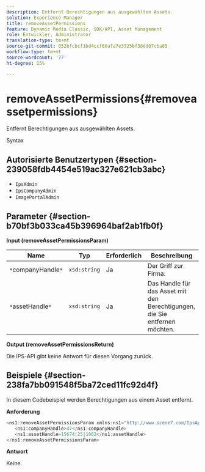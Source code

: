 ```yaml
---
description: Entfernt Berechtigungen aus ausgewählten Assets.
solution: Experience Manager
title: removeAssetPermissions
feature: Dynamic Media Classic, SDK/API, Asset Management
role: Entwickler, Administrator
translation-type: tm+mt
source-git-commit: 052bfcbcf1bd4ccf60afa7e3325bf58dd07cba85
workflow-type: tm+mt
source-wordcount: '77'
ht-degree: 15%

---
```



# removeAssetPermissions{#removeassetpermissions}

Entfernt Berechtigungen aus ausgewählten Assets.

Syntax

## Autorisierte Benutzertypen {#section-239058fdb4454e519ac327e621cb3abc}

* `IpsAdmin`
* `IpsCompanyAdmin`
* `ImagePortalAdmin`

## Parameter {#section-b70bf3b033ca45b396964baf2ab1fb0f}

**Input (removeAssetPermissionsParam)**

| Name | Typ | Erforderlich | Beschreibung |
|---|---|---|---|
| `*`companyHandle`*` | `xsd:string` | Ja | Der Griff zur Firma. |
| `*`assetHandle`*` | `xsd:string` | Ja | Das Handle für das Asset mit den Berechtigungen, die Sie entfernen möchten. |

**Output (removeAssetPermissionsReturn)**

Die IPS-API gibt keine Antwort für diesen Vorgang zurück.

## Beispiele {#section-238fa7bb091548f5ba72ced11fc92d4f}

In diesem Codebeispiel werden Berechtigungen aus einem Asset entfernt.

**Anforderung**

```java
<ns1:removeAssetPermissionsParam xmlns:ns1="http://www.scene7.com/IpsApi/xsd">
   <ns1:companyHandle>47</ns1:companyHandle>
   <ns1:assetHandle>15674|25|1062</ns1:assetHandle>
</ns1:removeAssetPermissionsParam>
```

**Antwort**

Keine.
